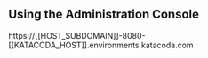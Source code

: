 ## Using the Administration Console
https://[[HOST_SUBDOMAIN]]-8080-[[KATACODA_HOST]].environments.katacoda.com